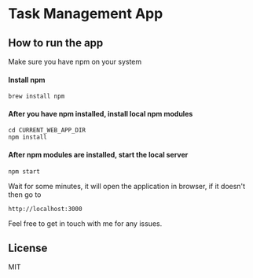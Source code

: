 # Task Management App

## How to run the app


Make sure you have npm on your system

#### Install npm

```
brew install npm
```

#### After you have npm installed, install local npm modules

```
cd CURRENT_WEB_APP_DIR
npm install
```

#### After npm modules are installed, start the local server
```
npm start
```

Wait for some minutes, it will open the application in browser, if it doesn't then go to

```
http://localhost:3000
```

Feel free to get in touch with me for any issues.



## License
MIT
